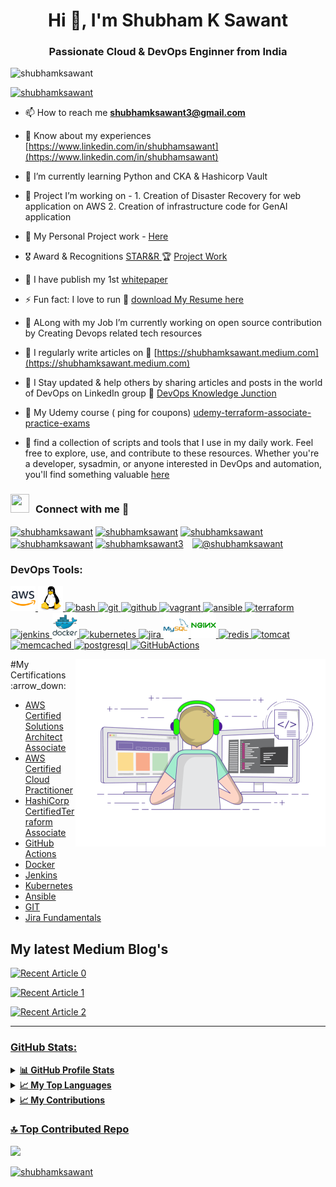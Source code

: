 <h1 align="center">Hi 👋, I'm Shubham K Sawant</h1>
<h3 align="center">Passionate Cloud & DevOps Enginner from India</h3>

<p align="left"> <img src="https://komarev.com/ghpvc/?username=shubhamksawant&label=Profile%20views&color=0e75b6&style=flat" alt="shubhamksawant" /> </p>

<p align="left"> <a href="https://twitter.com/shubhamksawant" target="blank"><img src="https://img.shields.io/twitter/follow/shubhamksawant?logo=twitter&style=for-the-badge" alt="shubhamksawant" /></a> </p>

- 📫 How to reach me **shubhamksawant3@gmail.com**

- 📄 Know about my experiences [https://www.linkedin.com/in/shubhamsawant](https://www.linkedin.com/in/shubhamsawant)

- 🌱 I’m currently learning Python and CKA & Hashicorp Vault
- 🌱 Project I’m working on - 1. Creation of Disaster Recovery for web application on AWS
                              2. Creation of infrastructure code for GenAI application
- 🌱 My Personal Project work - [ Here ](https://github.com/shubhamksawant/My_Projects)

- 🎖️ Award & Recognitions  [ STAR&R ](https://www.linkedin.com/feed/update/urn:li:activity:7071372491671183360/) 🏆 [ Project Work ](https://www.linkedin.com/feed/update/urn:li:activity:7128275056299753472/) 
  
- 📄 I have publish my 1st [ whitepaper ](https://www.linkedin.com/feed/update/urn:li:activity:7140943531661078528/)

- ⚡ Fun fact: I love to run 🏃 [download My Resume here](https://shubhamksawant.github.io/mywebsite/#)

- 🔭 ALong with my Job I’m currently working on open source contribution by Creating Devops related tech resources
  
- 🚩 I regularly write articles on 📝 [https://shubhamksawant.medium.com](https://shubhamksawant.medium.com) 
  
- 🚩 I Stay updated & help others by sharing articles and posts in the world of DevOps on LinkedIn group 🤝 [DevOps Knowledge Junction](https://www.linkedin.com/groups/9501755)
  
- 🚩 My Udemy course ( ping for coupons) [udemy-terraform-associate-practice-exams](https://www.udemy.com/course/terraform-associate-practice-exams/?referralCode=638E4FD4F87C76A4CEE8)
  
- 🚩 find a collection of scripts and tools that I use in my daily work. Feel free to explore, use, and contribute to these resources. Whether you're a developer, sysadmin, or anyone interested in DevOps and automation, you'll find something valuable [here](https://github.com/shubhamksawant/DevOps-Knowledge-Junction)


<h3 align="left" > <img src="https://media.giphy.com/media/iY8CRBdQXODJSCERIr/giphy.gif" width="30" height="30" style="margin-right: 10px;">Connect with me 🤝 </h3>
<p align="left">
<a href="https://twitter.com/shubhamksawant" target="blank"><img align="center" src="https://raw.githubusercontent.com/rahuldkjain/github-profile-readme-generator/master/src/images/icons/Social/twitter.svg" alt="shubhamksawant" height="30" width="40" /></a>
<a href="https://linkedin.com/in/shubhamksawant" target="blank"><img align="center" src="https://raw.githubusercontent.com/rahuldkjain/github-profile-readme-generator/master/src/images/icons/Social/linked-in-alt.svg" alt="shubhamksawant" height="30" width="40" /></a>
<a href="https://fb.com/shubhamksawant" target="blank"><img align="center" src="https://raw.githubusercontent.com/rahuldkjain/github-profile-readme-generator/master/src/images/icons/Social/facebook.svg" alt="shubhamksawant" height="30" width="40" /></a>
<a href="https://instagram.com/shubhamksawant" target="blank"><img align="center" src="https://raw.githubusercontent.com/rahuldkjain/github-profile-readme-generator/master/src/images/icons/Social/instagram.svg" alt="shubhamksawant" height="30" width="40" /></a>
<a href="https://auth.geeksforgeeks.org/user/shubhamksawant3" target="blank"><img align="center" src="https://raw.githubusercontent.com/rahuldkjain/github-profile-readme-generator/master/src/images/icons/Social/geeks-for-geeks.svg" alt="shubhamksawant3" height="30" width="40" /></a>
  <a style="margin-left: 10px;" target="_blank" href="https://shubhamksawant.medium.com"><img align="center" src="https://www.vectorlogo.zone/logos/medium/medium-tile.svg" alt="@shubhamksawant" height="30" width="40"/> </a>
</p>

<h3 align="left">DevOps Tools:</h3>
<p align="left"> <a href="https://aws.amazon.com" target="_blank" rel="noreferrer"> <img src="https://raw.githubusercontent.com/devicons/devicon/master/icons/amazonwebservices/amazonwebservices-original-wordmark.svg" alt="aws" width="40" height="40"/> </a>
 <a href="https://www.linux.org/" target="_blank" rel="noreferrer"> <img src="https://raw.githubusercontent.com/devicons/devicon/master/icons/linux/linux-original.svg" alt="linux" width="40" height="40"/> </a>
 <a href="https://www.gnu.org/software/bash/" target="_blank" rel="noreferrer"> <img src="https://www.vectorlogo.zone/logos/gnu_bash/gnu_bash-icon.svg" alt="bash" width="40" height="40"/> </a>
 <a href="https://git-scm.com/" target="_blank" rel="noreferrer"> <img src="https://www.vectorlogo.zone/logos/git-scm/git-scm-icon.svg" alt="git" width="40" height="40"/> </a> 
<a href="https://github.com/shubhamksawant" target="_blank" rel="noreferrer"> <img src="https://www.vectorlogo.zone/logos/github/github-icon.svg" alt="github" width="40" height="40"/> </a>
 <a href="https://www.vagrantup.com/" target="_blank" rel="noreferrer"> <img src="https://www.vectorlogo.zone/logos/vagrantup/vagrantup-icon.svg" alt="vagrant" width="40" height="40"/> </a>
 <a href="https://www.ansible.com/" target="_blank" rel="noreferrer"> <img src="https://www.vectorlogo.zone/logos/ansible/ansible-icon.svg" alt="ansible" width="40" height="40"/> </a>
<a href="https://www.terraform.io/" target="_blank" rel="noreferrer"> <img src="https://www.vectorlogo.zone/logos/terraformio/terraformio-icon.svg" alt="terraform" width="40" height="40"/> </a>
 <a href="https://www.jenkins.io" target="_blank" rel="noreferrer"> <img src="https://www.vectorlogo.zone/logos/jenkins/jenkins-icon.svg" alt="jenkins" width="40" height="40"/> </a>
 <a href="https://www.docker.com/" target="_blank" rel="noreferrer"> <img src="https://raw.githubusercontent.com/devicons/devicon/master/icons/docker/docker-original-wordmark.svg" alt="docker" width="40" height="40"/> </a>
 <a href="https://kubernetes.io" target="_blank" rel="noreferrer"> <img src="https://www.vectorlogo.zone/logos/kubernetes/kubernetes-icon.svg" alt="kubernetes" width="40" height="40"/> </a>
<a href="https://www.atlassian.com/software/jira" target="_blank" rel="noreferrer"> <img src="https://www.vectorlogo.zone/logos/atlassian_jira/atlassian_jira-icon.svg" alt="jira" width="40" height="40"/> </a>
 <a href="https://www.mysql.com/" target="_blank" rel="noreferrer"> <img src="https://raw.githubusercontent.com/devicons/devicon/master/icons/mysql/mysql-original-wordmark.svg" alt="mysql" width="40" height="40"/> </a> 
 <a href="https://www.nginx.com" target="_blank" rel="noreferrer"> <img src="https://raw.githubusercontent.com/devicons/devicon/master/icons/nginx/nginx-original.svg" alt="nginx" width="40" height="40"/> </a> 
<a href="https://redis.io/" target="_blank" rel="noreferrer"> <img src="https://www.vectorlogo.zone/logos/redis/redis-icon.svg" alt="redis" width="40" height="40"/> </a>
<a href="https://tomcat.apache.org/" target="_blank" rel="noreferrer"> <img src="https://www.vectorlogo.zone/logos/apache_tomcat/apache_tomcat-icon.svg" alt="tomcat" width="40" height="40"/> </a>
<a href="https://memcached.org/" target="_blank" rel="noreferrer"> <img src="https://www.vectorlogo.zone/logos/memcached/memcached-icon.svg" alt="memcached" width="40" height="40"/> </a>
<a href="https://www.postgresql.org/" target="_blank" rel="noreferrer"> <img src="https://www.vectorlogo.zone/logos/postgresql/postgresql-icon.svg" alt="postgresql" width="40" height="40"/> </a>
<a href="https://github.com/features/actions" target="_blank" rel="noreferrer"> <img src="https://skillicons.dev/icons?i=githubactions" alt="GitHubActions" width="40" height="40"/> </a> </p>

  <img align="right" alt="Coding" width="400" src="https://raw.githubusercontent.com/devSouvik/devSouvik/master/gif3.gif">
#My Certifications :arrow_down:

- [AWS Certified Solutions Architect Associate](https://www.credly.com/badges/5ed3ca1e-8aae-45dc-ae4a-a869bf5511c2/public_url)
- [AWS Certified Cloud Practitioner](https://www.credly.com/badges/85739477-d954-4085-9c70-108053b26f2a/public_url)
- [HashiCorp CertifiedTerraform Associate](https://www.credly.com/badges/1abbe542-49e4-4107-97fb-d8d77af216cf/public_url)
- [GitHub Actions](https://kodekloud.com/certificate-verification/838FE09489-2ED36FF7EB44-8389ADA709/)
- [Docker](https://kodekloud.com/certificate-verification/838FE09489-8389E9C92D-8389ADA709/)
- [Jenkins](https://kodekloud.com/certificate-verification/838FE09489-2D0668DFDDC0-8389ADA709/) 
- [Kubernetes](https://kodekloud.com/certificate-verification/838FE09489-8389E9EF0C-8389ADA709/) 
- [Ansible](https://kodekloud.com/certificate-verification/838FE09489-8389DB6F54-8389ADA709/) 
- [GIT](https://kodekloud.com/certificate-verification/838FE09489-8389DAADF9-8389ADA709/)
- [Jira Fundamentals](https://university.atlassian.com/student/award/mpybNu8m1H9pVa65mMKBWP3k)



## My latest Medium Blog's
  
   <a target="_blank" href="https://github-readme-medium-recent-article.vercel.app/medium/@shubhamksawant/0"><img src="https://github-readme-medium-recent-article.vercel.app/medium/@shubhamksawant/0" alt="Recent Article 0"> 

<a target="_blank" href="https://github-readme-medium-recent-article.vercel.app/medium/@shubhamksawant/1"><img src="https://github-readme-medium-recent-article.vercel.app/medium/@shubhamksawant/1" alt="Recent Article 1"> 
  
  <a target="_blank" href="https://github-readme-medium-recent-article.vercel.app/medium/@shubhamksawant/2"><img src="https://github-readme-medium-recent-article.vercel.app/medium/@shubhamksawant/2" alt="Recent Article 2"> 

---

<h3>GitHub Stats:</h3>

<details>
<summary><b>📊 GitHub Profile Stats</b></summary>
<p align="left"> <img src="https://github-readme-stats.vercel.app/api?username=shubhamksawant&show_icons=true&locale=en" alt="shubhamksawant" />
</details>
<details>
  <summary><b>📈 My Top Languages</b></summary>

<p><img align="left" src="http://github-profile-summary-cards.vercel.app/api/cards/repos-per-language?username=shubhamksawant&theme=aura" alt="shubhamksawant" 
  <p><img align="center" src="http://github-profile-summary-cards.vercel.app/api/cards/most-commit-language?username=shubhamksawant&theme=aura" alt="shubhamksawant" /></p>
</details> 

  </details>
    <details>
  <summary><b>📈 My Contributions</b></summary>
   
<p>&nbsp;<img align="center" src="http://github-profile-summary-cards.vercel.app/api/cards/profile-details?username=shubhamksawant&theme=great_gatsby" alt="shubhamksawant" /></p>
 

</details>


### 🔝 Top Contributed Repo
![](https://github-contributor-stats.vercel.app/api?username=shubhamksawant&limit=5&theme=flat&combine_all_yearly_contributions=true)

<p align="left"> <a href="https://github.com/ryo-ma/github-profile-trophy"><img src="https://github-profile-trophy.vercel.app/?username=shubhamksawant" alt="shubhamksawant" /></a> </p>

